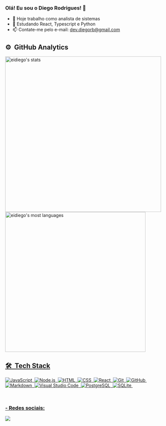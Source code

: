 ### Olá! Eu sou o Diego Rodrigues! 👋

- 🔭 Hoje trabalho como analista de sistemas
- 🌱 Estudando React, Typescript e Python
- 📫 Contate-me pelo e-mail: dev.diegorb@gmail.com




## ⚙️ &nbsp;GitHub Analytics
<div align="center">
  <a href="https://github.com/eidiego">
  <p align="left">
<img width="500em" src="https://github-readme-stats.vercel.app/api?username=eidiego&show_icons=true&theme=vision-friendly-dark" alt="eidiego's stats"/>
<img width="450em" heigth="550" src="https://github-readme-stats.vercel.app/api/top-langs/?username=eidiego&layout=compact&theme=vision-friendly-dark" alt="eidiego's most languages"/>
</p>
</div>
       


## 🛠 &nbsp;Tech Stack

![JavaScript](https://img.shields.io/badge/-JavaScript-05122A?style=flat&logo=javascript)&nbsp;
![Node.js](https://img.shields.io/badge/-Node.js-05122A?style=flat&logo=node.js)&nbsp;
![HTML](https://img.shields.io/badge/-HTML-05122A?style=flat&logo=HTML5)&nbsp;
![CSS](https://img.shields.io/badge/-CSS-05122A?style=flat&logo=CSS3&logoColor=1572B6)&nbsp;
![React](https://img.shields.io/badge/-React-05122A?style=flat&logo=react)&nbsp;
![Git](https://img.shields.io/badge/-Git-05122A?style=flat&logo=git)&nbsp;
![GitHub](https://img.shields.io/badge/-GitHub-05122A?style=flat&logo=github)&nbsp;
![Markdown](https://img.shields.io/badge/-Markdown-05122A?style=flat&logo=markdown)&nbsp;
![Visual Studio Code](https://img.shields.io/badge/-Visual%20Studio%20Code-05122A?style=flat&logo=visual-studio-code&logoColor=007ACC)&nbsp;
![PostgreSQL](https://img.shields.io/badge/-PostgreSQL-05122A?style=flat&logo=postgresql)&nbsp;
![SQLite](https://img.shields.io/badge/-SQLite-05122A?style=flat&logo=sqlite)&nbsp;

  <div>
    <br>
      <h3>  - Redes sociais: </h3>
    <a href="https://www.linkedin.com/in/diego-rodrigues-barbosa-3b584a127/" target="_blank"><img src="https://img.shields.io/badge/-LinkedIn-%230077B5?style=for-the-badge&logo=linkedin&logoColor=white" target="_blank"></a> 
</div>

